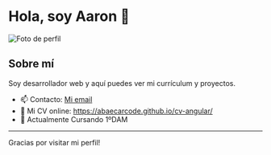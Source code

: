 # Hola, soy Aaron 👋

![Foto de perfil](https://avatars.githubusercontent.com/u/200762557?s=400&u=f4d59e302e4b31bea698f98409e2353356c8577b&v=4)

## Sobre mí

Soy desarrollador web y aquí puedes ver mi currículum y proyectos.

- 📫 Contacto: [Mi email](abaecar.code@gmail.com)
- 💼 Mi CV online: https://abaecarcode.github.io/cv-angular/
- 🔭 Actualmente Cursando 1ºDAM
---

Gracias por visitar mi perfil!
